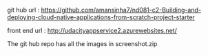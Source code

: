 git hub url :
https://github.com/amansinha7/nd081-c2-Building-and-deploying-cloud-native-applications-from-scratch-project-starter

front end url : http://udacityappservice2.azurewebsites.net/

The git hub repo has all the images in screenshot.zip
